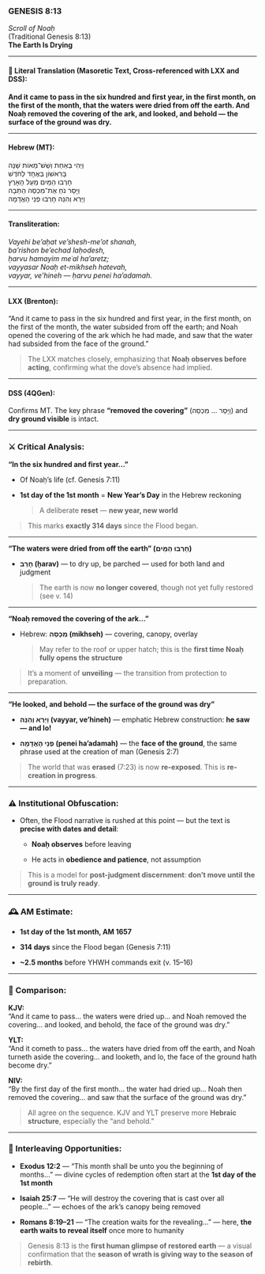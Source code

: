 ### **GENESIS 8:13**

_Scroll of Noaḥ_  
(Traditional Genesis 8:13)  
**The Earth Is Drying**

---

#### 📜 Literal Translation (Masoretic Text, Cross-referenced with LXX and DSS):

**And it came to pass in the six hundred and first year, in the first month, on the first of the month, that the waters were dried from off the earth. And Noaḥ removed the covering of the ark, and looked, and behold — the surface of the ground was dry.**

---

#### Hebrew (MT):

וַיְהִי בְּאַחַת וְשֵׁשׁ־מֵאוֹת שָׁנָה  
בָּרִאשׁוֹן בְּאֶחָד לַחֹדֶשׁ  
חָרְבוּ הַמַּיִם מֵעַל הָאָרֶץ  
וַיָּסַר נֹחַ אֶת־מִכְסֵה הַתֵּבָה  
וַיַּרְא וְהִנֵּה חָרְבוּ פְנֵי הָאֲדָמָה

---

#### Transliteration:

_Vayehi be’aḥat ve’shesh-me’ot shanah,  
ba’rishon be’echad laḥodesh,  
ḥarvu hamayim meʿal ha’aretz;  
vayyasar Noaḥ et-mikhseh hatevah,  
vayyar, ve’hineh — ḥarvu penei ha’adamah._

---

#### LXX (Brenton):

“And it came to pass in the six hundred and first year, in the first month, on the first of the month, the water subsided from off the earth; and Noah opened the covering of the ark which he had made, and saw that the water had subsided from the face of the ground.”

> The LXX matches closely, emphasizing that **Noaḥ observes before acting**, confirming what the dove’s absence had implied.

---

#### DSS (4QGen):

Confirms MT. The key phrase **“removed the covering”** (וַיָּסַר ... מִכְסֵה) and **dry ground visible** is intact.

---

### ⚔️ Critical Analysis:

**“In the six hundred and first year…”**

- Of Noaḥ’s life (cf. Genesis 7:11)
    
- **1st day of the 1st month** = **New Year’s Day** in the Hebrew reckoning
    
    > A deliberate **reset** — **new year, new world**
    

> This marks **exactly 314 days** since the Flood began.

---

**“The waters were dried from off the earth” (חָרְבוּ הַמַּיִם)**

- **חָרַב (ḥarav)** — to dry up, be parched — used for both land and judgment
    
    > The earth is now **no longer covered**, though not yet fully restored (see v. 14)
    

---

**“Noaḥ removed the covering of the ark…”**

- Hebrew: **מִכְסֵה (mikhseh)** — covering, canopy, overlay
    
    > May refer to the roof or upper hatch; this is the **first time Noaḥ fully opens the structure**
    

> It’s a moment of **unveiling** — the transition from protection to preparation.

---

**“He looked, and behold — the surface of the ground was dry”**

- **וַיַּרְא וְהִנֵּה (vayyar, ve’hineh)** — emphatic Hebrew construction: **he saw — and lo!**
    
- **פְנֵי הָאֲדָמָה (penei ha’adamah)** — the **face of the ground**, the same phrase used at the creation of man (Genesis 2:7)
    

> The world that was **erased** (7:23) is now **re-exposed**. This is **re-creation in progress**.

---

### ⚠️ Institutional Obfuscation:

- Often, the Flood narrative is rushed at this point — but the text is **precise with dates and detail**:
    
    - **Noaḥ observes** before leaving
        
    - He acts in **obedience and patience**, not assumption
        

> This is a model for **post-judgment discernment**: **don’t move until the ground is truly ready**.

---

### 🕰️ AM Estimate:

- **1st day of the 1st month, AM 1657**
    
- **314 days** since the Flood began (Genesis 7:11)
    
- **~2.5 months** before YHWH commands exit (v. 15–16)
    

---

### 📖 Comparison:

**KJV:**  
“And it came to pass… the waters were dried up… and Noah removed the covering… and looked, and behold, the face of the ground was dry.”

**YLT:**  
“And it cometh to pass… the waters have dried from off the earth, and Noah turneth aside the covering… and looketh, and lo, the face of the ground hath become dry.”

**NIV:**  
“By the first day of the first month… the water had dried up… Noah then removed the covering… and saw that the surface of the ground was dry.”

> All agree on the sequence. KJV and YLT preserve more **Hebraic structure**, especially the “and behold.”

---

### 🔗 Interleaving Opportunities:

- **Exodus 12:2** — “This month shall be unto you the beginning of months…” — divine cycles of redemption often start at the **1st day of the 1st month**
    
- **Isaiah 25:7** — “He will destroy the covering that is cast over all people…” — echoes of the ark’s canopy being removed
    
- **Romans 8:19–21** — “The creation waits for the revealing…” — here, **the earth waits to reveal itself** once more to humanity
    

> Genesis 8:13 is the **first human glimpse of restored earth** — a visual confirmation that the **season of wrath is giving way to the season of rebirth**.